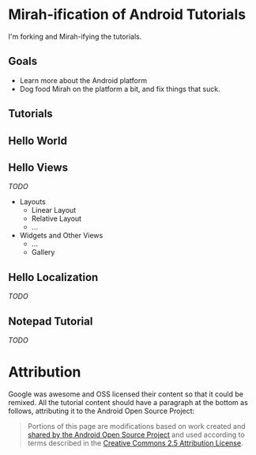 Mirah-ification of Android Tutorials
======================

I'm forking and Mirah-ifying the tutorials.


Goals
----
* Learn more about the Android platform
* Dog food Mirah on the platform a bit, and fix things that suck.

Tutorials
------
## Hello World

## Hello Views
*TODO*
* Layouts
  * Linear Layout
  * Relative Layout
  * ...
* Widgets and Other Views
  * ...
  * Gallery
## Hello Localization
*TODO*
## Notepad Tutorial 
*TODO*


# Attribution

Google was awesome and OSS licensed their content so that it could be remixed. All the tutorial content should have a paragraph at the bottom as follows, attributing it to the Android Open Source Project:

> Portions of this page are modifications based on work created and [shared by the Android Open Source Project](http://code.google.com/policies.html ) and used according to terms described in the [Creative Commons 2.5 Attribution License](http://creativecommons.org/licenses/by/2.5/).

